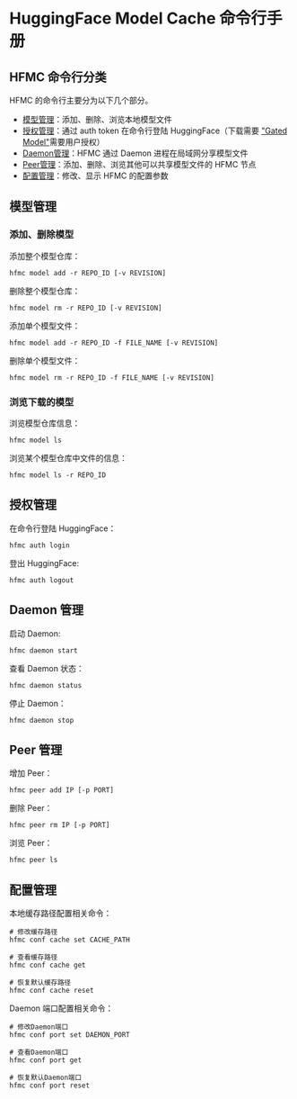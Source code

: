 # HuggingFace Model Cache 命令行手册

## HFMC 命令行分类

HFMC 的命令行主要分为以下几个部分。

- [模型管理](#模型管理)：添加、删除、浏览本地模型文件
- [授权管理](#授权管理)：通过 auth token 在命令行登陆 HuggingFace（下载需要 ["Gated Model"](https://huggingface.co/docs/hub/en/models-gated)需要用户授权）
- [Daemon管理](#daemon-管理)：HFMC 通过 Daemon 进程在局域网分享模型文件
- [Peer管理](#peer-管理)：添加、删除、浏览其他可以共享模型文件的 HFMC 节点
- [配置管理](#配置管理)：修改、显示 HFMC 的配置参数

## 模型管理

### 添加、删除模型

添加整个模型仓库：

    hfmc model add -r REPO_ID [-v REVISION]

删除整个模型仓库：

    hfmc model rm -r REPO_ID [-v REVISION]

添加单个模型文件：

    hfmc model add -r REPO_ID -f FILE_NAME [-v REVISION]

删除单个模型文件：

    hfmc model rm -r REPO_ID -f FILE_NAME [-v REVISION]

### 浏览下载的模型

浏览模型仓库信息：

    hfmc model ls

浏览某个模型仓库中文件的信息：

    hfmc model ls -r REPO_ID

## 授权管理

在命令行登陆 HuggingFace：

    hfmc auth login

登出 HuggingFace:

    hfmc auth logout

## Daemon 管理

启动 Daemon:

    hfmc daemon start

查看 Daemon 状态：

    hfmc daemon status

停止 Daemon：

    hfmc daemon stop

## Peer 管理

增加 Peer：

    hfmc peer add IP [-p PORT]

删除 Peer：

    hfmc peer rm IP [-p PORT]

浏览 Peer：

    hfmc peer ls

## 配置管理

本地缓存路径配置相关命令：

    # 修改缓存路径
    hfmc conf cache set CACHE_PATH

    # 查看缓存路径
    hfmc conf cache get

    # 恢复默认缓存路径
    hfmc conf cache reset

Daemon 端口配置相关命令：

    # 修改Daemon端口
    hfmc conf port set DAEMON_PORT
    
    # 查看Daemon端口
    hfmc conf port get
    
    # 恢复默认Daemon端口
    hfmc conf port reset
